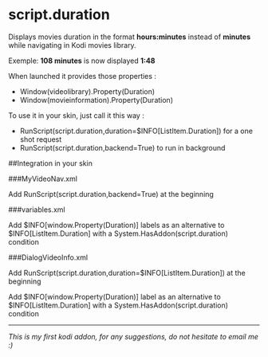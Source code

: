 script.duration
===============

Displays movies duration in the format __hours:minutes__ instead of __minutes__ while navigating in Kodi movies library.

Exemple: __108 minutes__ is now displayed __1:48__

When launched it provides those properties :

* Window(videolibrary).Property(Duration)
* Window(movieinformation).Property(Duration)

To use it in your skin, just call it this way :

* RunScript(script.duration,duration=$INFO[ListItem.Duration]) for a one shot request
* RunScript(script.duration,backend=True) to run in background

##Integration in your skin

###MyVideoNav.xml

Add <onload>RunScript(script.duration,backend=True)</onload> at the beginning

###variables.xml

Add $INFO[window.Property(Duration)] labels as an alternative to $INFO[ListItem.Duration] with a System.HasAddon(script.duration) condition

###DialogVideoInfo.xml

Add <onload>RunScript(script.duration,duration=$INFO[ListItem.Duration])</onload> at the beginning

Add $INFO[window.Property(Duration)] label as an alternative to $INFO[ListItem.Duration] with a System.HasAddon(script.duration) condition

______________________

_This is my first kodi addon, for any suggestions, do not hesitate to email me :)_